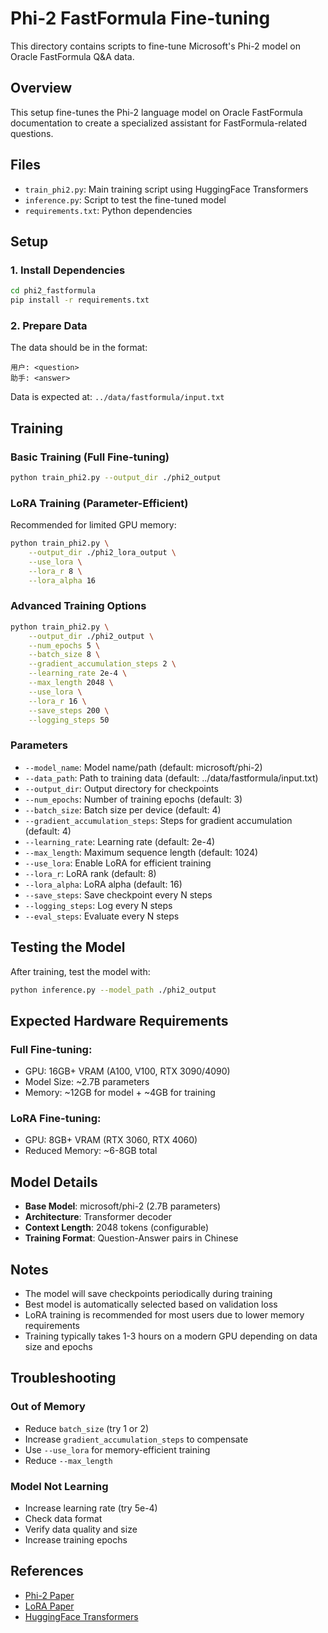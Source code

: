 # Phi-2 FastFormula Fine-tuning

This directory contains scripts to fine-tune Microsoft's Phi-2 model on Oracle FastFormula Q&A data.

## Overview

This setup fine-tunes the Phi-2 language model on Oracle FastFormula documentation to create a specialized assistant for FastFormula-related questions.

## Files

- `train_phi2.py`: Main training script using HuggingFace Transformers
- `inference.py`: Script to test the fine-tuned model
- `requirements.txt`: Python dependencies

## Setup

### 1. Install Dependencies

```bash
cd phi2_fastformula
pip install -r requirements.txt
```

### 2. Prepare Data

The data should be in the format:
```
用户: <question>
助手: <answer>
```

Data is expected at: `../data/fastformula/input.txt`

## Training

### Basic Training (Full Fine-tuning)

```bash
python train_phi2.py --output_dir ./phi2_output
```

### LoRA Training (Parameter-Efficient)

Recommended for limited GPU memory:

```bash
python train_phi2.py \
    --output_dir ./phi2_lora_output \
    --use_lora \
    --lora_r 8 \
    --lora_alpha 16
```

### Advanced Training Options

```bash
python train_phi2.py \
    --output_dir ./phi2_output \
    --num_epochs 5 \
    --batch_size 8 \
    --gradient_accumulation_steps 2 \
    --learning_rate 2e-4 \
    --max_length 2048 \
    --use_lora \
    --lora_r 16 \
    --save_steps 200 \
    --logging_steps 50
```

### Parameters

- `--model_name`: Model name/path (default: microsoft/phi-2)
- `--data_path`: Path to training data (default: ../data/fastformula/input.txt)
- `--output_dir`: Output directory for checkpoints
- `--num_epochs`: Number of training epochs (default: 3)
- `--batch_size`: Batch size per device (default: 4)
- `--gradient_accumulation_steps`: Steps for gradient accumulation (default: 4)
- `--learning_rate`: Learning rate (default: 2e-4)
- `--max_length`: Maximum sequence length (default: 1024)
- `--use_lora`: Enable LoRA for efficient training
- `--lora_r`: LoRA rank (default: 8)
- `--lora_alpha`: LoRA alpha (default: 16)
- `--save_steps`: Save checkpoint every N steps
- `--logging_steps`: Log every N steps
- `--eval_steps`: Evaluate every N steps

## Testing the Model

After training, test the model with:

```bash
python inference.py --model_path ./phi2_output
```

## Expected Hardware Requirements

### Full Fine-tuning:
- GPU: 16GB+ VRAM (A100, V100, RTX 3090/4090)
- Model Size: ~2.7B parameters
- Memory: ~12GB for model + ~4GB for training

### LoRA Fine-tuning:
- GPU: 8GB+ VRAM (RTX 3060, RTX 4060)
- Reduced Memory: ~6-8GB total

## Model Details

- **Base Model**: microsoft/phi-2 (2.7B parameters)
- **Architecture**: Transformer decoder
- **Context Length**: 2048 tokens (configurable)
- **Training Format**: Question-Answer pairs in Chinese

## Notes

- The model will save checkpoints periodically during training
- Best model is automatically selected based on validation loss
- LoRA training is recommended for most users due to lower memory requirements
- Training typically takes 1-3 hours on a modern GPU depending on data size and epochs

## Troubleshooting

### Out of Memory
- Reduce `batch_size` (try 1 or 2)
- Increase `gradient_accumulation_steps` to compensate
- Use `--use_lora` for memory-efficient training
- Reduce `--max_length`

### Model Not Learning
- Increase learning rate (try 5e-4)
- Check data format
- Verify data quality and size
- Increase training epochs

## References

- [Phi-2 Paper](https://arxiv.org/abs/2310.05213)
- [LoRA Paper](https://arxiv.org/abs/2106.09685)
- [HuggingFace Transformers](https://huggingface.co/docs/transformers)


